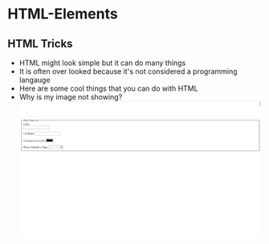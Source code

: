 # HTML-Elements
## HTML Tricks
- HTML might look simple but it can do many things
- It is often over looked because it's not considered a programming langauge 
- Here are some cool things that you can do with HTML
- Why is my image not showing?
![alt text](img\html-pic.png)
